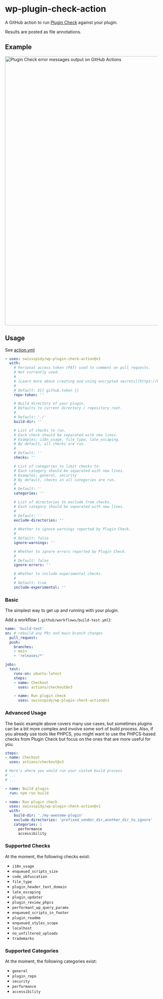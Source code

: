 # wp-plugin-check-action

A GitHub action to run [Plugin Check](https://wordpress.org/plugins/plugin-check/) against your plugin.

Results are posted as file annotations.

## Example

<img width="887" alt="Plugin Check error messages output on GitHub Actions" src="https://github.com/swissspidy/wp-plugin-check-action/assets/841956/31292472-51d5-487d-9878-1940a20e1e0b">

## Usage

See [action.yml](action.yml)

```yaml
- uses: swissspidy/wp-plugin-check-action@v1
  with:
    # Personal access token (PAT) used to comment on pull requests.
    # Not currently used.
    #
    # [Learn more about creating and using encrypted secrets](https://help.github.com/en/actions/automating-your-workflow-with-github-actions/creating-and-using-encrypted-secrets)
    #
    # Default: ${{ github.token }}
    repo-token: ''

    # Build directory of your plugin.
    # Defaults to current directory / repository root.
    #
    # Default: './'
    build-dir: ''

    # List of checks to run.
    # Each check should be separated with new lines.
    # Examples: i18n_usage, file_type, late_escaping.
    # By default, all checks are run.
    #
    # Default: ''
    checks: ''

    # List of categories to limit checks to.
    # Each category should be separated with new lines.
    # Examples: general, security
    # By default, checks in all categories are run.
    #
    # Default: ''
    categories: ''

    # List of directories to exclude from checks.
    # Each category should be separated with new lines.
    #
    # Default: ''
    exclude-directories: ''
    
    # Whether to ignore warnings reported by Plugin Check.
    #
    # Default: false
    ignore-warnings: ''

    # Whether to ignore errors reported by Plugin Check.
    #
    # Default: false
    ignore-errors: ''

    # Whether to include experimental checks.
    #
    # Default: true
    include-experimental: ''
```

### Basic

The simplest way to get up and running with your plugin.

Add a workflow (`.github/workflows/build-test.yml`):

```yaml
name: 'build-test'
on: # rebuild any PRs and main branch changes
  pull_request:
  push:
    branches:
    - main
    - 'releases/*'

jobs:
  test:
    runs-on: ubuntu-latest
    steps:
    - name: Checkout
      uses: actions/checkout@v3

    - name: Run plugin check
      uses: swissspidy/wp-plugin-check-action@v1
```

### Advanced Usage

The basic example above covers many use cases, but sometimes plugins can be a bit more
complex and involve some sort of build process.
Also, if you already use tools like PHPCS, you might want to use the PHPCS-based checks
from Plugin Check but focus on the ones that are more useful for you.

```yaml
steps:
- name: Checkout
  uses: actions/checkout@v3

# Here's where you would run your custom build process
# ...
# ...

- name: Build plugin
  run: npm run build

- name: Run plugin check
  uses: swissspidy/wp-plugin-check-action@v1
  with:
    build-dir: './my-awesome-plugin'
    exclude-directories: 'prefixed_vendor_dir,another_dir_to_ignore'
    categories: |
      performance
      accessibility
```

### Supported Checks

At the moment, the following checks exist:

* `i18n_usage`
* `enqueued_scripts_size`
* `code_obfuscation`
* `file_type`
* `plugin_header_text_domain`
* `late_escaping`
* `plugin_updater`
* `plugin_review_phpcs`
* `performant_wp_query_params`
* `enqueued_scripts_in_footer`
* `plugin_readme`
* `enqueued_styles_scope`
* `localhost`
* `no_unfiltered_uploads`
* `trademarks`

### Supported Categories

At the moment, the following categories exist:

* `general`
* `plugin_repo`
* `security`
* `performance`
* `accessibility`

